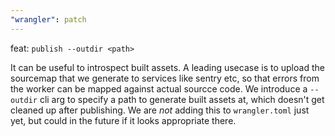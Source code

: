 ```yaml
---
"wrangler": patch
---
```


feat: `publish --outdir <path>`

It can be useful to introspect built assets. A leading usecase is to upload the sourcemap that we generate to services like sentry etc, so that errors from the worker can be mapped against actual sourcce code. We introduce a `--outdir` cli arg to specify a path to generate built assets at, which doesn't get cleaned up after publishing. We are _not_ adding this to `wrangler.toml` just yet, but could in the future if it looks appropriate there.
